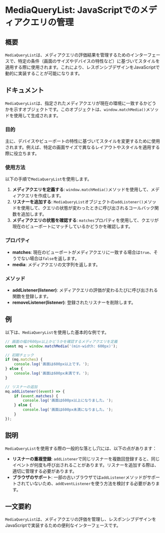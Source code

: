 <!--
Meta Description: # MediaQueryList: JavaScriptでのメディアクエリの管理 ## 概要 `MediaQueryList`は、メディアクエリの評価結果を管理するためのインターフェースで、特定の条件（画面のサイズやデバイスの特性など）に基づいてスタイルを適用する際に使用されます。これにより、レスポ...
Meta Keywords: mediaquerylist, addlistener, matches, console, log
-->

# MediaQueryList: JavaScriptでのメディアクエリの管理

## 概要
`MediaQueryList`は、メディアクエリの評価結果を管理するためのインターフェースで、特定の条件（画面のサイズやデバイスの特性など）に基づいてスタイルを適用する際に使用されます。これにより、レスポンシブデザインをJavaScriptで動的に実装することが可能になります。

## ドキュメント
`MediaQueryList`は、指定されたメディアクエリが現在の環境に一致するかどうかを示すオブジェクトです。このオブジェクトは、`window.matchMedia()`メソッドを使用して生成されます。

### 目的
主に、デバイスやビューポートの特性に基づいてスタイルを変更するために使用されます。例えば、特定の画面サイズで異なるレイアウトやスタイルを適用する際に役立ちます。

### 使用方法
以下の手順で`MediaQueryList`を使用します。

1. **メディアクエリを定義する**: `window.matchMedia()`メソッドを使用して、メディアクエリを作成します。
2. **リスナーを追加する**: `MediaQueryList`オブジェクトの`addListener()`メソッドを使用して、クエリの状態が変わったときに呼び出されるコールバック関数を追加します。
3. **メディアクエリの状態を確認する**: `matches`プロパティを使用して、クエリが現在のビューポートにマッチしているかどうかを確認します。

### プロパティ
- **matches**: 現在のビューポートがメディアクエリに一致する場合は`true`、そうでない場合は`false`を返します。
- **media**: メディアクエリの文字列を返します。

### メソッド
- **addListener(listener)**: メディアクエリの評価が変わるたびに呼び出される関数を登録します。
- **removeListener(listener)**: 登録されたリスナーを削除します。

## 例
以下は、`MediaQueryList`を使用した基本的な例です。

```javascript
// 画面の幅が600px以上かどうかを確認するメディアクエリを定義
const mq = window.matchMedia('(min-width: 600px)');

// 初期チェック
if (mq.matches) {
    console.log('画面は600px以上です。');
} else {
    console.log('画面は600px未満です。');
}

// リスナーの追加
mq.addListener((event) => {
    if (event.matches) {
        console.log('画面は600px以上になりました。');
    } else {
        console.log('画面は600px未満になりました。');
    }
});
```

## 説明
`MediaQueryList`を使用する際の一般的な落とし穴には、以下の点があります：

- **リスナーの重複登録**: `addListener`で同じリスナーを複数回登録すると、同じイベントが何度も呼び出されることがあります。リスナーを追加する際は、適切に管理する必要があります。
- **ブラウザのサポート**: 一部の古いブラウザでは`addListener`メソッドがサポートされていないため、`addEventListener`を使う方法を検討する必要があります。

## 一文要約
`MediaQueryList`は、メディアクエリの評価を管理し、レスポンシブデザインをJavaScriptで実装するための便利なインターフェースです。